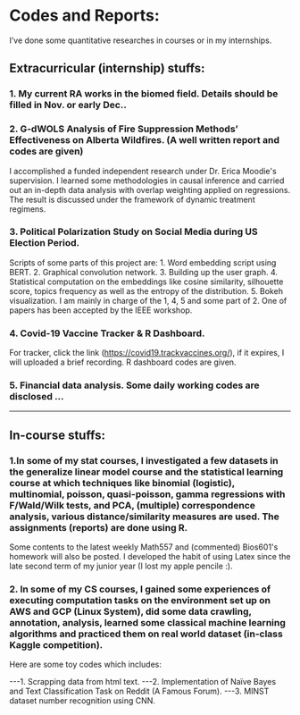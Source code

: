 # Codes and Reports:

I’ve done some quantitative researches in courses or in my internships.

## Extracurricular (internship) stuffs:

### 1. My current RA works in the biomed field. Details should be filled in Nov. or early Dec.. 

### 2. G-dWOLS Analysis of Fire Suppression Methods’ Effectiveness on Alberta Wildfires. (A well written report and codes are given)

I accomplished a funded independent research under Dr. Erica Moodie's supervision. I learned some methodologies in causal inference and carried out an in-depth data analysis with overlap weighting applied on regressions. The result is discussed under the framework of dynamic treatment regimens.

### 3. Political Polarization Study on Social Media during US Election Period. 

Scripts of some parts of this project are: 1. Word embedding script using BERT. 2. Graphical convolution network. 3. Building up the user graph. 4. Statistical computation on the embeddings like cosine similarity, silhouette score, topics frequency as well as the entropy of the distribution. 5. Bokeh visualization. I am mainly in charge of the 1, 4, 5 and some part of 2. One of papers has been accepted by the IEEE workshop.

### 4. Covid-19 Vaccine Tracker & R Dashboard. 

For tracker, click the link (https://covid19.trackvaccines.org/), if it expires, I will uploaded a brief recording. R dashboard codes are given.

### 5. Financial data analysis. Some daily working codes are disclosed ...

-------------------------------------------------

## In-course stuffs:

### 1.In some of my stat courses, I investigated a few datasets in the generalize linear model course and the statistical learning course at which techniques like binomial (logistic), multinomial, poisson, quasi-poisson, gamma regressions with F/Wald/Wilk tests, and PCA, (multiple) correspondence analysis, various distance/similarity measures are used. The assignments (reports) are done using R. 

Some contents to the latest weekly Math557  and (commented) Bios601's homework will also be posted. I developed the habit of using Latex since the late second term of my junior year (I lost my apple pencile :). 

### 2. In some of my CS courses, I gained some experiences of executing computation tasks on the environment set up on AWS and GCP (Linux System), did some data crawling, annotation, analysis, learned some classical machine learning algorithms and practiced them on real world dataset (in-class Kaggle competition). 

Here are some toy codes which includes: 

---1. Scrapping data from html text. 
---2. Implementation of Naïve Bayes and Text Classification Task on Reddit (A Famous Forum). 
---3. MINST dataset number recognition using CNN.
